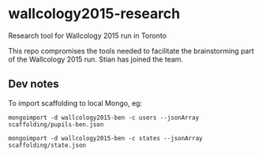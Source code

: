 # wallcology2015-research
Research tool for Wallcology 2015 run in Toronto

This repo compromises the tools needed to facilitate the brainstorming part of the Wallcology 2015 run. Stian has joined the team.

## Dev notes
To import scaffolding to local Mongo, eg:

    mongoimport -d wallcology2015-ben -c users --jsonArray scaffolding/pupils-ben.json
    
    mongoimport -d wallcology2015-ben -c states --jsonArray scaffolding/state.json
